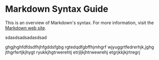                     
Markdown Syntax Guide
=====================

This is an overview of Markdown's syntax.  For more information, visit the [Markdown web site].

 [Markdown web site]:
   http://daringfireball.net/projects/markdown/


sdasdsadsadasdsad



ghgjhghfdfdsdfhjhfgddsfgbg
rgtedqdfgbffhjmhgrf
wjyuggrtfedrerhjk,jghg
jthgrfertjkjhygt
ryukkjhgtrwerehtj
etrjljkjhtrwewrehj
etgrjkkjkjrtregrj
